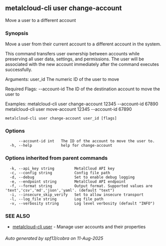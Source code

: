 ## metalcloud-cli user change-account

Move a user to a different account

### Synopsis

Move a user from their current account to a different account in the system.

This command transfers user ownership between accounts while preserving all user data,
settings, and permissions. The user will be associated with the new account immediately
after the command executes successfully.

Arguments:
  user_id                 The numeric ID of the user to move

Required Flags:
  --account-id            The ID of the destination account to move the user to

Examples:
  metalcloud-cli user change-account 12345 --account-id 67890
  metalcloud-cli user move-account 12345 --account-id 67890

```
metalcloud-cli user change-account user_id [flags]
```

### Options

```
      --account-id int   The ID of the account to move the user to.
  -h, --help             help for change-account
```

### Options inherited from parent commands

```
  -k, --api_key string         MetalCloud API key
  -c, --config string          Config file path
  -d, --debug                  Set to enable debug logging
  -e, --endpoint string        MetalCloud API endpoint
  -f, --format string          Output format. Supported values are 'text','csv','md','json','yaml'. (default "text")
  -i, --insecure_skip_verify   Set to allow insecure transport
  -l, --log_file string        Log file path
  -v, --verbosity string       Log level verbosity (default "INFO")
```

### SEE ALSO

* [metalcloud-cli user](metalcloud-cli_user.md)	 - Manage user accounts and their properties

###### Auto generated by spf13/cobra on 11-Aug-2025

